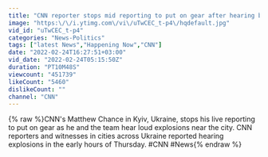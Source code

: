 ```yaml
---
title: "CNN reporter stops mid reporting to put on gear after hearing blasts"
image: "https:\/\/i.ytimg.com\/vi\/uTwCEC_t-p4\/hqdefault.jpg"
vid_id: "uTwCEC_t-p4"
categories: "News-Politics"
tags: ["latest News","Happening Now","CNN"]
date: "2022-02-24T16:27:51+03:00"
vid_date: "2022-02-24T05:15:50Z"
duration: "PT10M48S"
viewcount: "451739"
likeCount: "5460"
dislikeCount: ""
channel: "CNN"
---
```

{% raw %}CNN's Matthew Chance in Kyiv, Ukraine, stops his live reporting to put on gear as he and the team hear loud explosions near the city. CNN reporters and witnesses in cities across Ukraine reported hearing explosions in the early hours of Thursday. #CNN #News{% endraw %}
